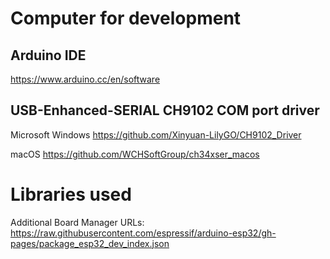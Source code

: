 Computer for development
========================

Arduino IDE
-----------

https://www.arduino.cc/en/software

USB-Enhanced-SERIAL CH9102 COM port driver
------------------------------------------

Microsoft Windows
https://github.com/Xinyuan-LilyGO/CH9102_Driver

macOS
https://github.com/WCHSoftGroup/ch34xser_macos

Libraries used
==============

Additional Board Manager URLs:
https://raw.githubusercontent.com/espressif/arduino-esp32/gh-pages/package_esp32_dev_index.json
